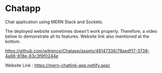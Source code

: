 # Chatapp
Chat application using MERN Stack and Sockets.



The deployed website sometimes doesn't work properly. Therefore, a video below to demonstrate all its features. 
Website link also mentioned at the bottom.

https://github.com/witrence/Chatapp/assets/48147336/78aedf17-3738-4a66-818e-83c3f9f0244e



Website Link : https://mern-chatlink-app.netlify.app/

